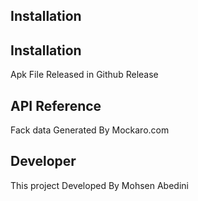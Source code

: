 ## Installation


## Installation

Apk File Released in Github Release

## API Reference

Fack data Generated By Mockaro.com

## Developer

This project Developed By Mohsen Abedini


